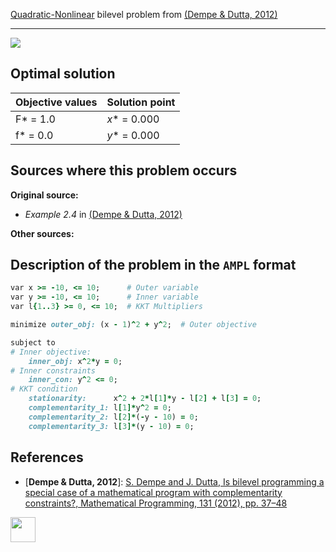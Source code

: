 [Quadratic-Nonlinear](/BASBLib/QP-NLP-problems) bilevel problem from [(Dempe & Dutta, 2012)][Dempe & Dutta, 2012]

---

![](/BASBLib/images/dd_2012_01_eq.jpg)

## Optimal solution

Objective values   | Solution point           |
------------------ | ------------------------ |
F* = 1.0           | _x_* = 0.000             |
f* = 0.0           | _y_* = 0.000             |

## Sources where this problem occurs

__Original source:__

 - _Example 2.4_ in [(Dempe & Dutta, 2012)][Dempe & Dutta, 2012]

__Other sources:__

## Description of the problem in the `AMPL` format

```ruby
var x >= -10, <= 10;      # Outer variable
var y >= -10, <= 10;      # Inner variable
var l{1..3} >= 0, <= 10;  # KKT Multipliers

minimize outer_obj: (x - 1)^2 + y^2;  # Outer objective

subject to
# Inner objective:
    inner_obj: x^2*y = 0;
# Inner constraints
    inner_con: y^2 <= 0;
# KKT condition
    stationarity:      x^2 + 2*l[1]*y - l[2] + l[3] = 0;
    complementarity_1: l[1]*y^2 = 0;
    complementarity_2: l[2]*(-y - 10) = 0;
    complementarity_3: l[3]*(y - 10) = 0;
```

##  References

 - [**Dempe & Dutta, 2012**]: [S. Dempe and J. Dutta, Is bilevel programming a special case of a mathematical program with complementarity constraints?, Mathematical Programming, 131 (2012), pp. 37–48](https://doi.org/10.1007/s10107-010-0342-1)

[<img src="http://www.interupgrade.com/images/pfeil-backbutton.png" width="40" height="40">](/BASBLib/QP-NLP-problems "Back to summary of QP-NLP bilevel problems")

[Dempe & Dutta, 2012]: https://doi.org/10.1007/s10107-010-0342-1
